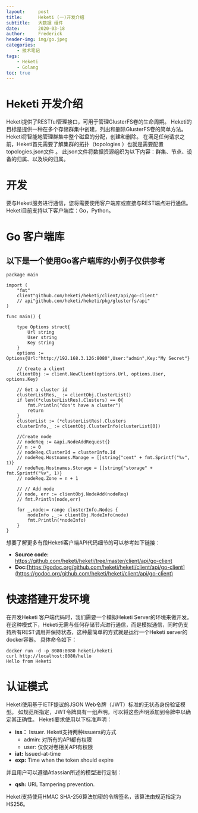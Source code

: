 ```yaml
---
layout:     post
title:      Heketi (一)开发介绍
subtitle:   大数据 组件
date:       2020-03-18
author:     Frederick
header-img: img/go.jpeg
categories:
    - 技术笔记
tags:
    - Heketi
    - Golang
toc: true
---
```


# Heketi 开发介绍

Heketi提供了RESTful管理接口，可用于管理GlusterFS卷的生命周期。 Heketi的目标是提供一种在多个存储群集中创建，列出和删除GlusterFS卷的简单方法。 Heketi将智能地管理群集中整个磁盘的分配，创建和删除。 在满足任何请求之前，Heketi首先需要了解集群的拓扑（topologies ）也就是需要配置topologies.json文件 。 此json文件将数据资源组织为以下内容：群集、节点、设备的归属、以及块的归属。

# 开发
要与Heketi服务进行通信，您将需要使用客户端库或直接与REST端点进行通信。 Heketi目前支持以下客户端库：Go，Python。

# Go 客户端库

## 以下是一个使用Go客户端库的小例子仅供参考
    package main

    import (
        "fmt"
        client"github.com/heketi/heketi/client/api/go-client"
        // api"github.com/heketi/heketi/pkg/glusterfs/api"
    )

    func main() {

        type Options struct{
            Url string
            User string
            Key string
        }
        options := Options{Url:"http://192.168.3.126:8080",User:"admin",Key:"My Secret"}

        // Create a client
        clientObj := client.NewClient(options.Url, options.User, options.Key)
        
        // Get a cluster id
        clusterListRes,_ := clientObj.ClusterList()
        if len((*clusterListRes).Clusters) == 0{
            fmt.Println("don't have a cluster")
            return
        }
        clusterList := (*clusterListRes).Clusters
        clusterInfo,_ := clientObj.ClusterInfo(clusterList[0])

        //Create node
        // nodeReq := &api.NodeAddRequest{}
        // n := 0
        // nodeReq.ClusterId = clusterInfo.Id
        // nodeReq.Hostnames.Manage = []string{"cent" + fmt.Sprintf("%v", 1)}
        // nodeReq.Hostnames.Storage = []string{"storage" + fmt.Sprintf("%v", 1)}
        // nodeReq.Zone = n + 1

        // // Add node
        // node, err := clientObj.NodeAdd(nodeReq)
        // fmt.Println(node,err)

        for _,node:= range clusterInfo.Nodes {
            nodeInfo ,_:= clientObj.NodeInfo(node)
            fmt.Println(*nodeInfo)
        }  
    }

想要了解更多有段Heketi客户端API代码细节的可以参考如下链接：
- **Source code:** https://github.com/heketi/heketi/tree/master/client/api/go-client
- **Doc:**[https://godoc.org/github.com/heketi/heketi/client/api/go-client](https://godoc.org/github.com/heketi/heketi/client/api/go-client)

# 快速搭建开发环境

在开发Heketi 客户端代码时，我们需要一个模拟Heketi Server的环境来做开发。在这种模式下，Heketi无需与任何存储节点进行通信，而是模拟通信，同时仍支持所有REST调用并保持状态，这种最简单的方式就是运行一个Heketi server的docker容器。 具体命令如下：

    docker run -d -p 8080:8080 heketi/heketi
    curl http://localhost:8080/hello
    Hello from Heketi

# 认证模式

Heketi使用基于IETF提议的JSON Web令牌（JWT）标准的无状态身份验证模型。 如规范所指定，JWT令牌具有一组声明，可以将这些声明添加到令牌中以确定其正确性。 Heketi要求使用以下标准声明：

- **iss：** Issuer. Heketi支持两种issuers的方式 
    - admin: 对所有的API都有权限
    - user: 仅仅对卷相关API有权限
- **iat:** Issued-at-time
- **exp:** Time when the token should expire

并且用户可以遵循Atlassian所述的模型进行定制：
- **qsh:** URL Tampering prevention.

Heketi支持使用HMAC SHA-256算法加密的令牌签名，该算法由规范指定为HS256。